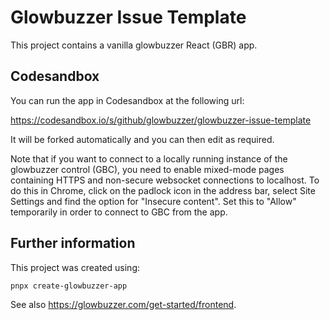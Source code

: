 # Glowbuzzer Issue Template

This project contains a vanilla glowbuzzer React (GBR) app.

## Codesandbox

You can run the app in Codesandbox at the following url:

https://codesandbox.io/s/github/glowbuzzer/glowbuzzer-issue-template

It will be forked automatically and you can then edit as required.

Note that if you want to connect to a locally running instance of the glowbuzzer control (GBC), you
need to enable mixed-mode pages containing HTTPS and non-secure websocket connections to localhost.
To do this in Chrome, click on the padlock icon in the address bar, select Site Settings and find the
option for "Insecure content". Set this to "Allow" temporarily in order to connect to GBC from the app.

## Further information

This project was created using:
```
pnpx create-glowbuzzer-app
```

See also https://glowbuzzer.com/get-started/frontend.
